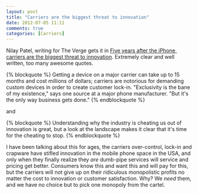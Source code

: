 ```yaml
---
layout: post
title: "Carriers are the biggest threat to innovation"
date: 2012-07-05 11:11
comments: true
categories: [Carriers]
---
```


Nilay Patel, writing for The Verge gets it in [Five years after the iPhone, carriers are the biggest threat to innovation](http://www.theverge.com/2012/7/5/3138711/five-years-after-the-iphone-carriers-are-the-biggest-threat-to-innovation-editorial). Extremely clear and well written, too many awesome quotes.

{% blockquote %}
Getting a device on a major carrier can take up to 15 months and cost millions of dollars; carriers are notorious for demanding custom devices in order to create customer lock-in. "Exclusivity is the bane of my existence," says one source at a major phone manufacturer. "But it's the only way business gets done."
{% endblockquote %}

and 

{% blockquote %}
Understanding why the industry is cheating us out of innovation is great, but a look at the landscape makes it clear that it's time for the cheating to stop.
{% endblockquote %}

I have been talking about this for ages, the carriers over-control, lock-in and crapware have stifled innovation in the mobile phone space in the USA, and only when they finally realize they *are* dumb-pipe services will service and pricing get better. Consumers know this and want this and will pay for this, but the carriers will not give up on their ridiculous monopolistic profits no matter the cost to innovation or customer satisfaction. Why? We *need* them, and we have no choice but to pick one monopoly from the cartel.
